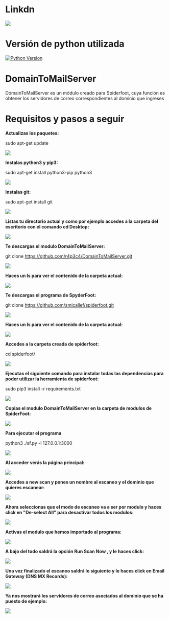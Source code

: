 # Linkdn
<a href="https://www.linkedin.com/in/rafael-peiro-calvet/"><img src="https://i.postimg.cc/8zsFGvXV/logo.jpg"></a>

# Versión de python utilizada

[![Python Version](https://img.shields.io/badge/python-3.9+-green)](https://www.python.org)

# DomainToMailServer

DomainToMailServer es un módulo creado para Spiderfoot, cuya función es obtener los servidores de correo correspondientes al dominio que ingreses

# Requisitos y pasos a seguir

**Actualizas los paquetes:**

sudo apt-get update

<img src="https://i.postimg.cc/X7ctq845/1.jpg">

**Instalas python3 y pip3:**

sudo apt-get install python3-pip python3

<img src="https://i.postimg.cc/wBPGZ4cC/2.jpg">

**Instalas git:** 

sudo apt-get install git

<img src="https://i.postimg.cc/N0LnNvT8/3.jpg">

**Listas tu directorio actual y como por ejemplo accedes a la carpeta del escritorio con el comando cd Desktop:**

<img src="https://i.postimg.cc/YqwJtVKk/4.jpg">


**Te descargas el modulo DomainToMailServer:**

git clone https://github.com/r4p3c4/DomainToMailServer.git


<img src="https://i.postimg.cc/Xq6D7ZPx/5.jpg">

**Haces un ls para ver el contenido de la carpeta actual:**

<img src="https://i.postimg.cc/XYjmCCYz/6.jpg">


**Te descargas el programa de SpyderFoot:**

git clone https://github.com/smicallef/spiderfoot.git

<img src="https://i.postimg.cc/MTQFS09v/7.jpg">


**Haces un ls para ver el contenido de la carpeta actual:**

<img src="https://i.postimg.cc/P5Scz5Lr/8.jpg">


**Accedes a la carpeta creada de spiderfoot:**

cd spiderfoot/

<img src="https://i.postimg.cc/2jnK9wqt/9.jpg">


**Ejecutas el siguiente comando para instalar todas las dependencias para poder utilizar la herramienta de spiderfoot:**

sudo pip3 install -r requirements.txt

<img src="https://i.postimg.cc/tJdv1qQb/10.jpg">


**Copias el modulo DomainToMailServer en la carpeta de modulos de SpiderFoot:**

<img src="https://i.postimg.cc/c4Z5pnwL/11.jpg">


**Para ejecutar el programa**

python3 ./sf.py -l 127.0.0.1:3000

<img src="https://i.postimg.cc/k5kTf679/12.jpg">



**Al acceder verás la página principal:**

<img src="https://i.postimg.cc/3JBbYxFC/13.jpg">



**Accedes a new scan y pones un nombre al escaneo y el dominio que quieres escanear:**

<img src="https://i.postimg.cc/t4vSnvfs/14.jpg">


**Ahora seleccionas que el modo de escaneo va a ser por modulo y haces click en "De-select All" para desactivar todos los modulos:**

<img src="https://i.postimg.cc/Zq1p2nVL/15.jpg">


**Activas el modulo que hemos importado al programa:**

<img src="https://i.postimg.cc/TPyntgqw/16.jpg">


**A bajo del todo saldrá la opción Run Scan Now , y le haces click:**

<img src="https://i.postimg.cc/K8pn7JTw/17.jpg">


**Una vez finalizado el escaneo saldrá lo siguiente y le haces click en Email Gateway (DNS MX Records):**

<img src="https://i.postimg.cc/NMmmctnv/18.jpg">

**Ya nos mostrará los servidores de correo asociados al dominio que se ha puesto de ejemplo:**

<img src="https://i.postimg.cc/FzxGrT3s/19.jpg">





